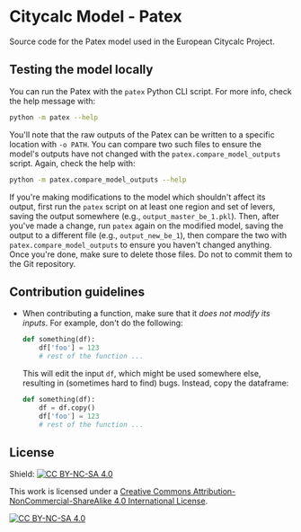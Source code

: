 # Citycalc Model - Patex

Source code for the Patex model used in the European Citycalc Project.

## Testing the model locally

You can run the Patex with the `patex` Python CLI script. For more info, check the help message with:

```sh
python -m patex --help
```

You'll note that the raw outputs of the Patex can be written to a specific location with `-o PATH`. You can compare two such files to ensure the model's outputs have not changed with the `patex.compare_model_outputs` script. Again, check the help with:

```sh
python -m patex.compare_model_outputs --help
```

If you're making modifications to the model which shouldn't affect its output, first run the `patex` script on at least one region and set of levers, saving the output somewhere (e.g., `output_master_be_1.pkl`). Then, after you've made a change, run `patex` again on the modified model, saving the output to a different file (e.g., `output_new_be_1`), then compare the two with `patex.compare_model_outputs` to ensure you haven't changed anything. Once you're done, make sure to delete those files. Do not to commit them to the Git repository.

## Contribution guidelines

- When contributing a function, make sure that it _does not modify its inputs_. For example, don't do the following:

  ```python
  def something(df):
      df['foo'] = 123
      # rest of the function ...
  ```

  This will edit the input `df`, which might be used somewhere else, resulting in (sometimes hard to find) bugs. Instead, copy the dataframe:

  ```python
  def something(df):
      df = df.copy()
      df['foo'] = 123
      # rest of the function ...
  ```

## License

Shield: [![CC BY-NC-SA 4.0][cc-by-nc-sa-shield]][cc-by-nc-sa]

This work is licensed under a
[Creative Commons Attribution-NonCommercial-ShareAlike 4.0 International License][cc-by-nc-sa].

[![CC BY-NC-SA 4.0][cc-by-nc-sa-image]][cc-by-nc-sa]

[cc-by-nc-sa]: http://creativecommons.org/licenses/by-nc-sa/4.0/
[cc-by-nc-sa-image]: https://licensebuttons.net/l/by-nc-sa/4.0/88x31.png
[cc-by-nc-sa-shield]: https://img.shields.io/badge/License-CC%20BY--NC--SA%204.0-lightgrey.svg
